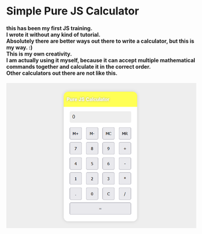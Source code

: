 # Simple Pure JS Calculator
#### this has been my first JS training.<br> I wrote it without any kind of tutorial. <br> Absolutely there are better ways out there to write a calculator, but this is my way. :)<br> This is my own creativity. <br> I am actually using it myself, because it can accept multiple mathematical commands together and calculate it in the correct order. <br> Other calculators out there are not like this. 
![calculator's preview](sample.PNG)
